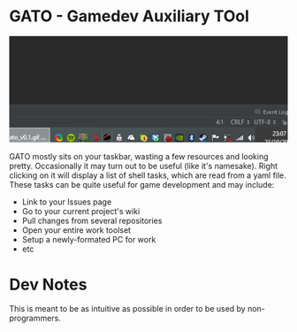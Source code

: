 GATO - Gamedev Auxiliary TOol
====

 ![Example Usage](./docs/demo/gato_v0.1.gif)

  GATO mostly sits on your taskbar, wasting a few resources and looking pretty. Occasionally it may turn out to be useful (like it's namesake).
  Right clicking on it will display a list of shell tasks, which are read from a yaml file. These tasks can be quite useful for game development and may include:
  * Link to your Issues page
  * Go to your current project's wiki
  * Pull changes from several repositories
  * Open your entire work toolset 
  * Setup a newly-formated PC for work
  * etc
  

Dev Notes
========

This is meant to be as intuitive as possible in order to be used by non-programmers.
